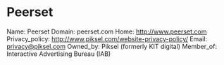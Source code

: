 
# Peerset

Name: Peerset
Domain: peerset.com
Home: http://www.peerset.com
Privacy_policy: http://www.piksel.com/website-privacy-policy/
Email: privacy@piksel.com
Owned_by: Piksel (formerly KIT digital)
Member_of: Interactive Advertising Bureau (IAB)
